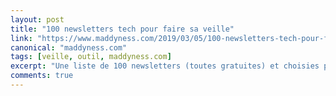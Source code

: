 ```yaml
---
layout: post
title: "100 newsletters tech pour faire sa veille"
link: "https://www.maddyness.com/2019/03/05/100-newsletters-tech-pour-faire-sa-veille/"
canonical: "maddyness.com"
tags: [veille, outil, maddyness.com]
excerpt: "Une liste de 100 newsletters (toutes gratuites) et choisies pour leur qualité éditoriale, leur réputation ou parfois simplement parce qu’elles sont LA référence sur un sujet particulier."
comments: true
---
```

